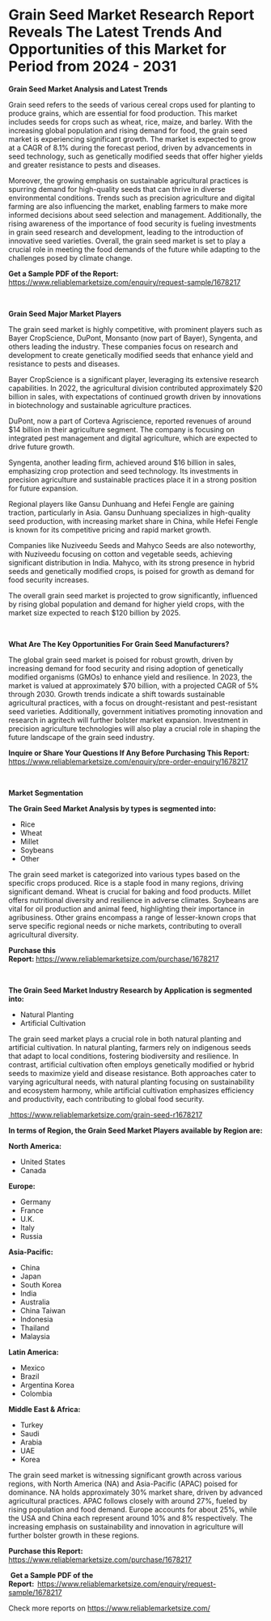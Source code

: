 <p><h1>Grain Seed Market Research Report Reveals The Latest Trends And Opportunities of this Market for Period from 2024 - 2031</h1></p><p><strong>Grain Seed Market Analysis and Latest Trends</strong></p>
<p><p>Grain seed refers to the seeds of various cereal crops used for planting to produce grains, which are essential for food production. This market includes seeds for crops such as wheat, rice, maize, and barley. With the increasing global population and rising demand for food, the grain seed market is experiencing significant growth. The market is expected to grow at a CAGR of 8.1% during the forecast period, driven by advancements in seed technology, such as genetically modified seeds that offer higher yields and greater resistance to pests and diseases.</p><p>Moreover, the growing emphasis on sustainable agricultural practices is spurring demand for high-quality seeds that can thrive in diverse environmental conditions. Trends such as precision agriculture and digital farming are also influencing the market, enabling farmers to make more informed decisions about seed selection and management. Additionally, the rising awareness of the importance of food security is fueling investments in grain seed research and development, leading to the introduction of innovative seed varieties. Overall, the grain seed market is set to play a crucial role in meeting the food demands of the future while adapting to the challenges posed by climate change.</p></p>
<p><strong>Get a Sample PDF of the Report:&nbsp;</strong> <a href="https://www.reliablemarketsize.com/enquiry/request-sample/1678217?utm_campaign=1901&utm_medium=2&utm_source=Github&utm_content=ia&utm_term=28122024&utm_id=grain-seed">https://www.reliablemarketsize.com/enquiry/request-sample/1678217</a></p>
<p>&nbsp;</p>
<p><strong>Grain Seed Major Market Players</strong></p>
<p><p>The grain seed market is highly competitive, with prominent players such as Bayer CropScience, DuPont, Monsanto (now part of Bayer), Syngenta, and others leading the industry. These companies focus on research and development to create genetically modified seeds that enhance yield and resistance to pests and diseases.</p><p>Bayer CropScience is a significant player, leveraging its extensive research capabilities. In 2022, the agricultural division contributed approximately $20 billion in sales, with expectations of continued growth driven by innovations in biotechnology and sustainable agriculture practices.</p><p>DuPont, now a part of Corteva Agriscience, reported revenues of around $14 billion in their agriculture segment. The company is focusing on integrated pest management and digital agriculture, which are expected to drive future growth.</p><p>Syngenta, another leading firm, achieved around $16 billion in sales, emphasizing crop protection and seed technology. Its investments in precision agriculture and sustainable practices place it in a strong position for future expansion.</p><p>Regional players like Gansu Dunhuang and Hefei Fengle are gaining traction, particularly in Asia. Gansu Dunhuang specializes in high-quality seed production, with increasing market share in China, while Hefei Fengle is known for its competitive pricing and rapid market growth.</p><p>Companies like Nuziveedu Seeds and Mahyco Seeds are also noteworthy, with Nuziveedu focusing on cotton and vegetable seeds, achieving significant distribution in India. Mahyco, with its strong presence in hybrid seeds and genetically modified crops, is poised for growth as demand for food security increases.</p><p>The overall grain seed market is projected to grow significantly, influenced by rising global population and demand for higher yield crops, with the market size expected to reach $120 billion by 2025.</p></p>
<p>&nbsp;</p>
<p><strong>What Are The Key Opportunities For Grain Seed Manufacturers?</strong></p>
<p><p>The global grain seed market is poised for robust growth, driven by increasing demand for food security and rising adoption of genetically modified organisms (GMOs) to enhance yield and resilience. In 2023, the market is valued at approximately $70 billion, with a projected CAGR of 5% through 2030. Growth trends indicate a shift towards sustainable agricultural practices, with a focus on drought-resistant and pest-resistant seed varieties. Additionally, government initiatives promoting innovation and research in agritech will further bolster market expansion. Investment in precision agriculture technologies will also play a crucial role in shaping the future landscape of the grain seed industry.</p></p>
<p><strong>Inquire or Share Your Questions If Any Before Purchasing This Report:</strong> <a href="https://www.reliablemarketsize.com/enquiry/pre-order-enquiry/1678217?utm_campaign=1901&utm_medium=2&utm_source=Github&utm_content=ia&utm_term=28122024&utm_id=grain-seed">https://www.reliablemarketsize.com/enquiry/pre-order-enquiry/1678217</a></p>
<p>&nbsp;</p>
<p><strong>Market Segmentation</strong></p>
<p><strong>The Grain Seed Market Analysis by types is segmented into:</strong></p>
<p><ul><li>Rice</li><li>Wheat</li><li>Millet</li><li>Soybeans</li><li>Other</li></ul></p>
<p><p>The grain seed market is categorized into various types based on the specific crops produced. Rice is a staple food in many regions, driving significant demand. Wheat is crucial for baking and food products. Millet offers nutritional diversity and resilience in adverse climates. Soybeans are vital for oil production and animal feed, highlighting their importance in agribusiness. Other grains encompass a range of lesser-known crops that serve specific regional needs or niche markets, contributing to overall agricultural diversity.</p></p>
<p><strong>Purchase this Report:&nbsp;</strong><a href="https://www.reliablemarketsize.com/purchase/1678217?utm_campaign=1901&utm_medium=2&utm_source=Github&utm_content=ia&utm_term=28122024&utm_id=grain-seed">https://www.reliablemarketsize.com/purchase/1678217</a></p>
<p>&nbsp;</p>
<p><strong>The Grain Seed Market Industry Research by Application is segmented into:</strong></p>
<p><ul><li>Natural Planting</li><li>Artificial Cultivation</li></ul></p>
<p><p>The grain seed market plays a crucial role in both natural planting and artificial cultivation. In natural planting, farmers rely on indigenous seeds that adapt to local conditions, fostering biodiversity and resilience. In contrast, artificial cultivation often employs genetically modified or hybrid seeds to maximize yield and disease resistance. Both approaches cater to varying agricultural needs, with natural planting focusing on sustainability and ecosystem harmony, while artificial cultivation emphasizes efficiency and productivity, each contributing to global food security.</p></p>
<p><a href="https://www.reliablemarketsize.com/grain-seed-r1678217?utm_campaign=1901&utm_medium=2&utm_source=Github&utm_content=ia&utm_term=28122024&utm_id=grain-seed">&nbsp;https://www.reliablemarketsize.com/grain-seed-r1678217</a></p>
<p><strong>In terms of Region, the Grain Seed Market Players available by Region are:</strong></p>
<p>
    <p> <strong> North America: </strong>
        <ul>
            <li>United States</li>
            <li>Canada</li>
        </ul>
        </p> 
    <p> <strong> Europe: </strong>
        <ul>
            <li>Germany</li>
            <li>France</li>
            <li>U.K.</li>
            <li>Italy</li>
            <li>Russia</li>
        </ul>
        </p> 
    <p> <strong> Asia-Pacific: </strong>
        <ul>
            <li>China</li>
            <li>Japan</li>
            <li>South Korea</li>
            <li>India</li>
            <li>Australia</li>
            <li>China Taiwan</li>
            <li>Indonesia</li>
            <li>Thailand</li>
            <li>Malaysia</li>
        </ul>
        </p> 
    <p> <strong> Latin America: </strong>
        <ul>
            <li>Mexico</li>
            <li>Brazil</li>
            <li>Argentina Korea</li>
            <li>Colombia</li>
        </ul>
        </p> 
    <p> <strong> Middle East & Africa: </strong>
        <ul>
            <li>Turkey</li>
            <li>Saudi</li>
            <li>Arabia</li>
            <li>UAE</li>
            <li>Korea</li>
        </ul>
    </p>
    </p>
<p><p>The grain seed market is witnessing significant growth across various regions, with North America (NA) and Asia-Pacific (APAC) poised for dominance. NA holds approximately 30% market share, driven by advanced agricultural practices. APAC follows closely with around 27%, fueled by rising population and food demand. Europe accounts for about 25%, while the USA and China each represent around 10% and 8% respectively. The increasing emphasis on sustainability and innovation in agriculture will further bolster growth in these regions.</p></p>
<p><strong>Purchase this Report: </strong><a href="https://www.reliablemarketsize.com/purchase/1678217?utm_campaign=1901&utm_medium=2&utm_source=Github&utm_content=ia&utm_term=28122024&utm_id=grain-seed">https://www.reliablemarketsize.com/purchase/1678217</a></p>
<p>&nbsp;<strong>Get a Sample PDF of the Report:&nbsp;&nbsp;</strong><a href="https://www.reliablemarketsize.com/enquiry/request-sample/1678217?utm_campaign=1901&utm_medium=2&utm_source=Github&utm_content=ia&utm_term=28122024&utm_id=grain-seed">https://www.reliablemarketsize.com/enquiry/request-sample/1678217</a></p>
<p><strong></strong></p>
<p>Check more reports on <a href="https://www.reliablemarketsize.com/?utm_campaign=1901&utm_medium=2&utm_source=Github&utm_content=ia&utm_term=28122024&utm_id=grain-seed">https://www.reliablemarketsize.com/</a></p>